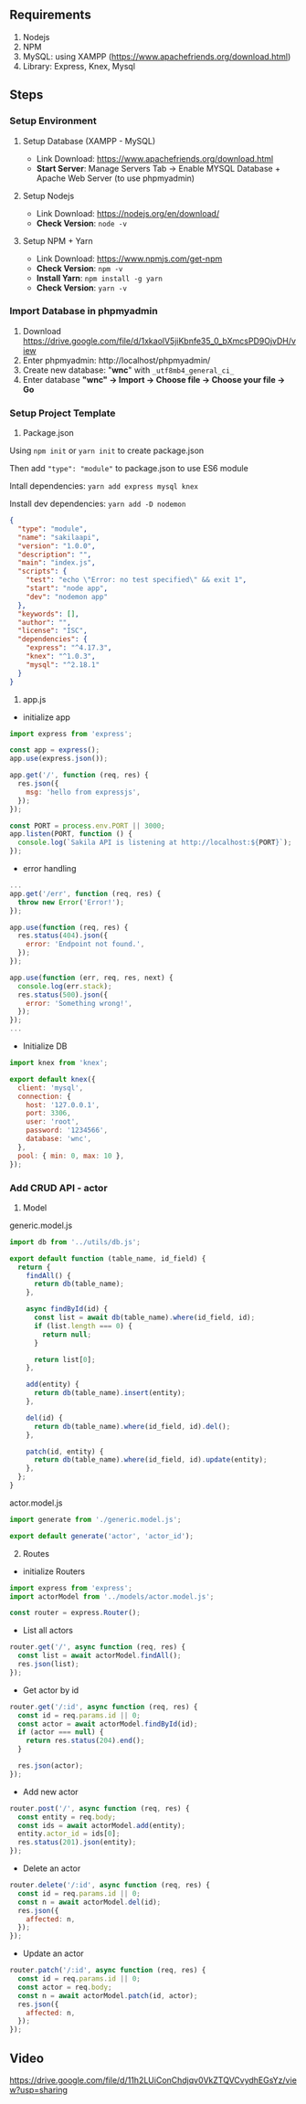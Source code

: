 ## Requirements

1. Nodejs
2. NPM
3. MySQL: using XAMPP (https://www.apachefriends.org/download.html)
4. Library: Express, Knex, Mysql

## Steps

### Setup Environment

1. Setup Database (XAMPP - MySQL)

   - Link Download: https://www.apachefriends.org/download.html
   - **Start Server**: Manage Servers Tab -> Enable MYSQL Database + Apache Web Server (to use phpmyadmin)

2. Setup Nodejs

   - Link Download: https://nodejs.org/en/download/
   - **Check Version**: `node -v`

3. Setup NPM + Yarn

   - Link Download: https://www.npmjs.com/get-npm
   - **Check Version**: `npm -v`
   - **Install Yarn**: `npm install -g yarn`
   - **Check Version**: `yarn -v`

### Import Database in phpmyadmin

1.  Download https://drive.google.com/file/d/1xkaolV5jiKbnfe35_0_bXmcsPD9OjvDH/view
2.  Enter phpmyadmin: http://localhost/phpmyadmin/
3.  Create new database: "**wnc**" with `_utf8mb4_general_ci_`
4.  Enter database **"wnc" -> Import -> Choose file -> Choose your file -> Go**

### Setup Project Template

1. Package.json

Using `npm init` or `yarn init` to create package.json

Then add `"type": "module"` to package.json to use ES6 module

Intall dependencies: `yarn add express mysql knex`

Install dev dependencies: `yarn add -D nodemon`

```json
{
  "type": "module",
  "name": "sakilaapi",
  "version": "1.0.0",
  "description": "",
  "main": "index.js",
  "scripts": {
    "test": "echo \"Error: no test specified\" && exit 1",
    "start": "node app",
    "dev": "nodemon app"
  },
  "keywords": [],
  "author": "",
  "license": "ISC",
  "dependencies": {
    "express": "^4.17.3",
    "knex": "^1.0.3",
    "mysql": "^2.18.1"
  }
}
```

1. app.js

- initialize app

```js
import express from 'express';

const app = express();
app.use(express.json());

app.get('/', function (req, res) {
  res.json({
    msg: 'hello from expressjs',
  });
});

const PORT = process.env.PORT || 3000;
app.listen(PORT, function () {
  console.log(`Sakila API is listening at http://localhost:${PORT}`);
});
```

- error handling

```js
...
app.get('/err', function (req, res) {
  throw new Error('Error!');
});

app.use(function (req, res) {
  res.status(404).json({
    error: 'Endpoint not found.',
  });
});

app.use(function (err, req, res, next) {
  console.log(err.stack);
  res.status(500).json({
    error: 'Something wrong!',
  });
});
...
```

- Initialize DB

```js (utils/db.js)
import knex from 'knex';

export default knex({
  client: 'mysql',
  connection: {
    host: '127.0.0.1',
    port: 3306,
    user: 'root',
    password: '1234566',
    database: 'wnc',
  },
  pool: { min: 0, max: 10 },
});
```

### Add CRUD API - actor

1. Model

generic.model.js

```js
import db from '../utils/db.js';

export default function (table_name, id_field) {
  return {
    findAll() {
      return db(table_name);
    },

    async findById(id) {
      const list = await db(table_name).where(id_field, id);
      if (list.length === 0) {
        return null;
      }

      return list[0];
    },

    add(entity) {
      return db(table_name).insert(entity);
    },

    del(id) {
      return db(table_name).where(id_field, id).del();
    },

    patch(id, entity) {
      return db(table_name).where(id_field, id).update(entity);
    },
  };
}
```

actor.model.js

```js
import generate from './generic.model.js';

export default generate('actor', 'actor_id');
```

2. Routes

- initialize Routers

```js
import express from 'express';
import actorModel from '../models/actor.model.js';

const router = express.Router();
```

- List all actors

```js
router.get('/', async function (req, res) {
  const list = await actorModel.findAll();
  res.json(list);
});
```

- Get actor by id

```js
router.get('/:id', async function (req, res) {
  const id = req.params.id || 0;
  const actor = await actorModel.findById(id);
  if (actor === null) {
    return res.status(204).end();
  }

  res.json(actor);
});
```

- Add new actor

```js
router.post('/', async function (req, res) {
  const entity = req.body;
  const ids = await actorModel.add(entity);
  entity.actor_id = ids[0];
  res.status(201).json(entity);
});
```

- Delete an actor

```js
router.delete('/:id', async function (req, res) {
  const id = req.params.id || 0;
  const n = await actorModel.del(id);
  res.json({
    affected: n,
  });
});
```

- Update an actor

```js
router.patch('/:id', async function (req, res) {
  const id = req.params.id || 0;
  const actor = req.body;
  const n = await actorModel.patch(id, actor);
  res.json({
    affected: n,
  });
});
```

## Video

https://drive.google.com/file/d/11h2LUiConChdjqv0VkZTQVCvydhEGsYz/view?usp=sharing
